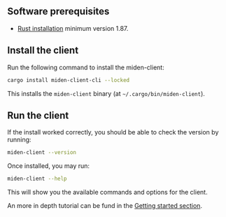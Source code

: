 ## Software prerequisites

- [Rust installation](https://www.rust-lang.org/tools/install) minimum version 1.87.

## Install the client

Run the following command to install the miden-client:

```sh
cargo install miden-client-cli --locked
```

This installs the `miden-client` binary (at `~/.cargo/bin/miden-client`).

## Run the client

If the install worked correctly, you should be able to check the version by running:

```sh
miden-client --version
```

Once installed, you may run:
```sh
miden-client --help
```

This will show you the available commands and options for the client.

An more in depth tutorial can be fund in the [Getting started section](./get-started/prerequisites.md).
